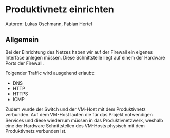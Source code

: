 # Produktivnetz einrichten

Autoren: Lukas Oschmann, Fabian Hertel

## Allgemein

Bei der Einrichtung des Netzes haben wir auf der Firewall ein eigenes Interface anlegen müssen. Diese Schnittstelle liegt auf einem der Hardware Ports der Firewall.

Folgender Traffic wird ausgehend erlaubt:
- DNS
- HTTP
- HTTPS
- ICMP

Zudem wurde der Switch und der VM-Host mit dem Produktivnetz verbunden. Auf dem VM-Host laufen die für das Projekt notwendigen Services und diese wiederrum müssen in das Produktivnetzwerk, weshalb eine der Hardware Schnittstellen des VM-Hosts physisch mit dem Produktivnetz verbunden ist. 